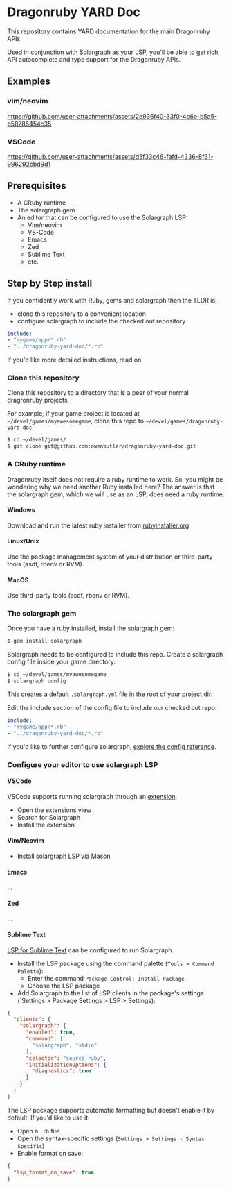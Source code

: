 # Dragonruby YARD Doc

This repository contains YARD documentation for the main Dragonruby APIs.

Used in conjunction with Solargraph as your LSP, you'll be able to get rich API autocomplete and type support for the Dragonruby APIs.

## Examples

### vim/neovim

https://github.com/user-attachments/assets/2e936f40-33f0-4c6e-b5a5-b58786454c35

### VSCode

https://github.com/user-attachments/assets/d5f33c46-fafd-4336-8f61-996292cbd9d1

## Prerequisites

- A CRuby runtime
- The solargraph gem
- An editor that can be configured to use the Solargraph LSP:
  - Vim/neovim
  - VS-Code 
  - Emacs
  - Zed
  - Sublime Text
  - etc.

## Step by Step install

If you confidently work with Ruby, gems and solargraph then the TLDR is:

- clone this repository to a convenient location
- configure solargraph to include the checked out repository

```yml
include:
- "mygame/app/*.rb"
- "../dragonruby-yard-doc/*.rb"
```

If you'd like more detailed instructions, read on.

### Clone this repository

Clone this repository to a directory that is a peer of your normal dragronruby projects.

For example, if your game project is located at `~/devel/games/myawesomegame`, clone this repo to `~/devel/games/dragonruby-yard-doc`

```sh
$ cd ~/devel/games/
$ git clone git@github.com:owenbutler/dragonruby-yard-doc.git
```

### A CRuby runtime

Dragonruby itself does not require a ruby runtime to work. So, you might be wondering why we need another Ruby installed here? The answer is that the solargraph gem, which we will use as an LSP, does need a ruby runtime.

#### Windows

Download and run the latest ruby installer from [rubyinstaller.org](https://rubyinstaller.org/)

#### Linux/Unix

Use the package management system of your distribution or third-party tools (asdf, rbenv or RVM).

#### MacOS

Use third-party tools (asdf, rbenv or RVM).

### The solargraph gem

Once you have a ruby installed, install the solargraph gem:

```sh
$ gem install solargraph
```

Solargraph needs to be configured to include this repo. Create a solargraph config file inside your game directory:

```sh
$ cd ~/devel/games/myawesomegame
$ solargraph config
```

This creates a default `.solargraph.yml` file in the root of your project dir.

Edit the include section of the config file to include our checked out repo:

```yml
include:
- "mygame/app/*.rb"
- "../dragonruby-yard-doc/*.rb"
```
If you'd like to further configure solargraph, [explore the config reference](https://solargraph.org/guides/configuration).

### Configure your editor to use solargraph LSP

#### VSCode

VSCode supports running solargraph through an [extension](https://marketplace.visualstudio.com/items?itemName=castwide.solargraph).

- Open the extensions view
- Search for Solargraph
- Install the extension

#### Vim/Neovim

- Install solargraph LSP via [Mason](https://github.com/williamboman/mason.nvim)

#### Emacs

...

#### Zed

...

#### Sublime Text

[LSP for Sublime Text](https://lsp.sublimetext.io/) can be configured to run Solargraph.

- Install the LSP package using the command palette (`Tools > Command Palette`):
  - Enter the command `Package Control: Install Package`
  - Choose the LSP package
- Add Solargraph to the list of LSP clients in the package's settings (`Settings > Package Settings > LSP > Settings):

```json
{
  "clients": {
    "solargraph": {
      "enabled": true,
      "command": [
        "solargraph", "stdio"
      ],
      "selector": "source.ruby",
      "initializationOptions": {
        "diagnostics": true
      }
    }
  }
}
```

The LSP package supports automatic formatting but doesn't enable it by default. If you'd like to use it:

- Open a `.rb` file
- Open the syntax-specific settings (`Settings > Settings - Syntax Specific`)
- Enable format on save:

```json
{
  "lsp_format_on_save": true
}
```
